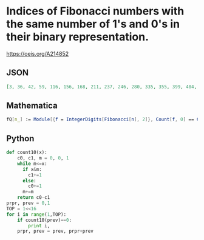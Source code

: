 # Indices of Fibonacci numbers with the same number of 1's and 0's in their binary representation\.
https://oeis.org/A214852
## JSON
```JSON
[3, 36, 42, 59, 116, 156, 168, 211, 237, 246, 280, 335, 355, 399, 404, 416, 433, 442, 569, 580, 652, 698, 761, 770, 865, 897, 940, 989, 1041, 1049, 1101, 1144, 1214, 1286, 1335, 1352, 1369, 1395, 1698, 1726, 1810, 1928, 1940, 1951, 2055, 2159, 2326, 2332]
```
## Mathematica
```Mathematica
fQ[n_] := Module[{f = IntegerDigits[Fibonacci[n], 2]}, Count[f, 0] == Count[f, 1]]; Select[Range[3000], fQ] (* _T. D. Noe_, Mar 08 2013 *)
```
## Python
```Python
def count10(x):
    c0, c1, m = 0, 0, 1
    while m<=x:
      if x&m:
        c1+=1
      else:
        c0+=1
      m+=m
    return c0-c1
prpr, prev = 0,1
TOP = 1<<16
for i in range(1,TOP):
    if count10(prev)==0:
        print i,
    prpr, prev = prev, prpr+prev
```
